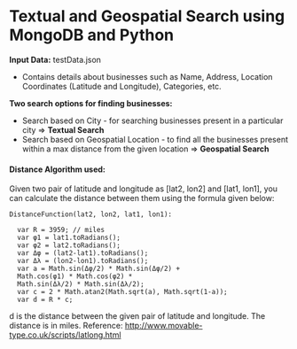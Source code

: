 # Textual and Geospatial Search using MongoDB and Python

**Input Data:** testData.json
* Contains details about businesses such as Name, Address, Location Coordinates (Latitude and Longitude), Categories, etc.

**Two search options for finding businesses:**
* Search based on City - for searching businesses present in a particular city => **Textual Search**
* Search based on Geospatial Location - to find all the businesses present within a max distance from the given location => **Geospatial Search**

#### Distance Algorithm used:
Given two pair of latitude and longitude as [lat2, lon2] and [lat1, lon1], you can calculate the distance between them using the formula given below:

```
DistanceFunction(lat2, lon2, lat1, lon1):

  var R = 3959; // miles
  var φ1 = lat1.toRadians();
  var φ2 = lat2.toRadians();
  var Δφ = (lat2-lat1).toRadians();
  var Δλ = (lon2-lon1).toRadians();
  var a = Math.sin(Δφ/2) * Math.sin(Δφ/2) +
  Math.cos(φ1) * Math.cos(φ2) *
  Math.sin(Δλ/2) * Math.sin(Δλ/2);
  var c = 2 * Math.atan2(Math.sqrt(a), Math.sqrt(1-a));
  var d = R * c;
```
d is the distance between the given pair of latitude and longitude. The distance is in
miles. Reference: http://www.movable-type.co.uk/scripts/latlong.html

